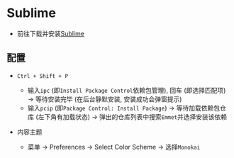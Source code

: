 # Sublime

* 前往下载并安装[Sublime](https://www.sublimetext.com)

## 配置
* `Ctrl + Shift + P`
	+ 输入`ipc` (即`Install Package Control`依赖包管理), 回车 (即选择匹配项) -> 等待安装完毕 (在后台静默安装, 安装成功会弹窗提示)
	+ 输入`pcip` (即`Package Control: Install Package`) -> 等待加载依赖包仓库 (左下角有加载状态) -> 弹出的仓库列表中搜索`Emmet`并选择安装该依赖

* 内容主题
	+ 菜单 -> Preferences -> Select Color Scheme -> 选择`Monokai`
